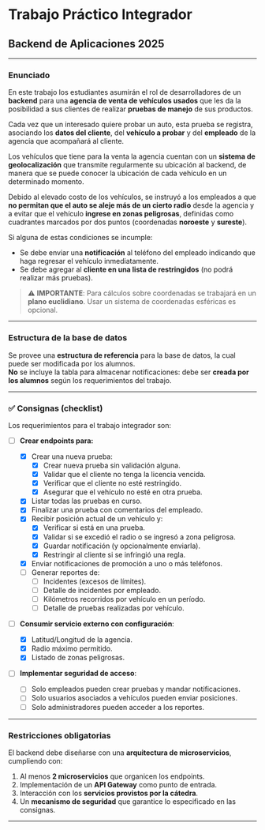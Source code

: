 # Trabajo Práctico Integrador

## Backend de Aplicaciones 2025

---

### Enunciado

En este trabajo los estudiantes asumirán el rol de desarrolladores de un **backend** para una **agencia de venta de vehículos usados** que les da la posibilidad a sus clientes de realizar **pruebas de manejo** de sus productos.

Cada vez que un interesado quiere probar un auto, esta prueba se registra, asociando los **datos del cliente**, del **vehículo a probar** y del **empleado** de la agencia que acompañará al cliente.

Los vehículos que tiene para la venta la agencia cuentan con un **sistema de geolocalización** que transmite regularmente su ubicación al backend, de manera que se puede conocer la ubicación de cada vehículo en un determinado momento.

Debido al elevado costo de los vehículos, se instruyó a los empleados a que **no permitan que el auto se aleje más de un cierto radio** desde la agencia y a evitar que el vehículo **ingrese en zonas peligrosas**, definidas como cuadrantes marcados por dos puntos (coordenadas **noroeste** y **sureste**).

Si alguna de estas condiciones se incumple:

- Se debe enviar una **notificación** al teléfono del empleado indicando que haga regresar el vehículo inmediatamente.
- Se debe agregar al **cliente en una lista de restringidos** (no podrá realizar más pruebas).

> ⚠️ **IMPORTANTE**: Para cálculos sobre coordenadas se trabajará en un **plano euclidiano**. Usar un sistema de coordenadas esféricas es opcional.

---

### Estructura de la base de datos

Se provee una **estructura de referencia** para la base de datos, la cual puede ser modificada por los alumnos.  
**No** se incluye la tabla para almacenar notificaciones: debe ser **creada por los alumnos** según los requerimientos del trabajo.

---

### ✅ Consignas (checklist)

Los requerimientos para el trabajo integrador son:

- [ ] **Crear endpoints para:**

  - [x] Crear una nueva prueba:
    - [x] Crear nueva prueba sin validación alguna.
    - [x] Validar que el cliente no tenga la licencia vencida.
    - [x] Verificar que el cliente no esté restringido.
    - [x] Asegurar que el vehículo no esté en otra prueba.
  - [x] Listar todas las pruebas en curso.
  - [x] Finalizar una prueba con comentarios del empleado.
  - [x] Recibir posición actual de un vehículo y:
    - [x] Verificar si está en una prueba.
    - [x] Validar si se excedió el radio o se ingresó a zona peligrosa.
    - [x] Guardar notificación (y opcionalmente enviarla).
    - [x] Restringir al cliente si se infringió una regla.
  - [x] Enviar notificaciones de promoción a uno o más teléfonos.
  - [ ] Generar reportes de:
    - [ ] Incidentes (excesos de límites).
    - [ ] Detalle de incidentes por empleado.
    - [ ] Kilómetros recorridos por vehículo en un período.
    - [ ] Detalle de pruebas realizadas por vehículo.

- [ ] **Consumir servicio externo con configuración**:

  - [x] Latitud/Longitud de la agencia.
  - [x] Radio máximo permitido.
  - [x] Listado de zonas peligrosas.

- [ ] **Implementar seguridad de acceso**:
  - [ ] Solo empleados pueden crear pruebas y mandar notificaciones.
  - [ ] Solo usuarios asociados a vehículos pueden enviar posiciones.
  - [ ] Solo administradores pueden acceder a los reportes.

---

### Restricciones obligatorias

El backend debe diseñarse con una **arquitectura de microservicios**, cumpliendo con:

1. Al menos **2 microservicios** que organicen los endpoints.
2. Implementación de un **API Gateway** como punto de entrada.
3. Interacción con los **servicios provistos por la cátedra**.
4. Un **mecanismo de seguridad** que garantice lo especificado en las consignas.

---
